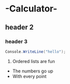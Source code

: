 # -Calculator-

## header 2

### header 3
```c#
Console.WriteLine("hello");
```
1. Ordered lists are fun
* The numbers go up
* With every point
